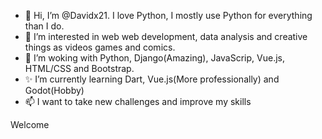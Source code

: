 - 👋 Hi, I’m @Davidx21. I love Python, I mostly use Python for everything than I do.
- 👀 I’m interested in web web development, data analysis and creative things as videos games and comics.
- 🌱 I’m woking with Python, Django(Amazing), JavaScrip, Vue.js, HTML/CSS and Bootstrap.
- ✨ I’m currently learning Dart, Vue.js(More professionally) and Godot(Hobby)
- 📫 I want to take new challenges and improve my skills

Welcome
<!---
Davidx21/Davidx21 is a ✨ special ✨ repository because its `README.md` (this file) appears on your GitHub profile.
You can click the Preview link to take a look at your changes.
--->

